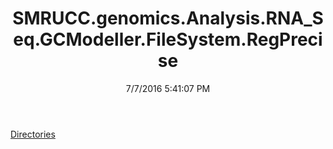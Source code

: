 ﻿---
title: SMRUCC.genomics.Analysis.RNA_Seq.GCModeller.FileSystem.RegPrecise
date: 7/7/2016 5:41:07 PM
---

[Directories](T-SMRUCC.genomics.Analysis.RNA_Seq.GCModeller.FileSystem.RegPrecise.Directories.html)
